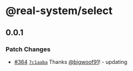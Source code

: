 # @real-system/select

## 0.0.1

### Patch Changes

- [#364](https://github.com/bigwoof91/real-system/pull/364) [`7c1aaba`](https://github.com/bigwoof91/real-system/commit/7c1aabaddd3a9428dae727e85828958b6f8e2565) Thanks [@bigwoof91](https://github.com/bigwoof91)! - updating
